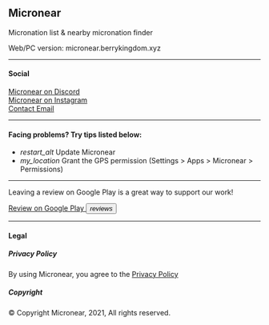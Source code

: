 <h2> Micronear </h2>
<p>Micronation list & nearby micronation finder</p>
<p>Web/PC version: micronear.berrykingdom.xyz</p>

<hr>
<h4> Social </h4>
<a href="https://discord.gg/5edwBtNrZk">Micronear on Discord</a> <br>
<a href="https://www.instagram.com/_micronear_/">Micronear on Instagram</a> <br>
<a href="mailto:micronear@protonmail.com">Contact Email</a> <br>

<hr>
<h4> Facing problems? Try tips listed below: </h4>

<ul class="demo-list-icon mdl-list">
  <li class="mdl-list__item">
    <span class="mdl-list__item-primary-content">
    <i class="material-icons mdl-list__item-icon">restart_alt</i>
    Update Micronear
  </span>
  </li>
  <li class="mdl-list__item">
    <span class="mdl-list__item-primary-content">
    <i class="material-icons mdl-list__item-icon">my_location</i>
    Grant the GPS permission (Settings > Apps > Micronear > Permissions)
  </span>
  </li>
</ul>

<hr>
<p>Leaving a review on Google Play is a great way to support our work!</p>

<a href="https://play.google.com/store/apps/details?id=xyz.berrykingdom.micronear" target="_blank" class="nodecoration" id="mnpage__website">
  <span class="mdl-chip mdl-chip--deletable">
    <span class="mdl-chip__text" id="mnpage__website_text">Review on Google Play</span>
    <button type="button" class="mdl-chip__action"><i class="material-icons">reviews</i></button>
  </span>
</a>
<hr>
<h4> Legal </h4>
<h5>Privacy Policy</h4>
<p>By using Micronear, you agree to the <a href="privacy.html">Privacy Policy</a></p>
<h5> Copyright </h5>
<p>&copy; Copyright Micronear, 2021, All rights reserved. </p>